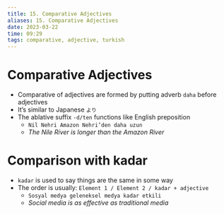 ```yaml
---
title: 15. Comparative Adjectives
aliases: 15. Comparative Adjectives
date: 2023-03-22
time: 09:29
tags: comparative, adjective, turkish
---
```


# Comparative Adjectives

- Comparative of adjectives are formed by putting adverb `daha` before adjectives
- It’s similar to Japanese `より`
- The ablative suffix `-d/ten` functions like English preposition
    - `Nil Nehri Amazon Nehri’den daha uzun`
    - *The Nile River is longer than the Amazon River*

# Comparison with kadar

- `kadar` is used to say things are the same in some way
- The order is usually: `Element 1 / Element 2 / kadar + adjective`
    - `Sosyal medya geleneksel medya kadar etkili`
    - *Social media is as effective as traditional media*
